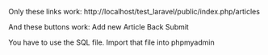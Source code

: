Only these links work:
http://localhost/test_laravel/public/index.php/articles

And these buttons work:
Add new Article
Back
Submit

You have to use the SQL file. Import that file into phpmyadmin

